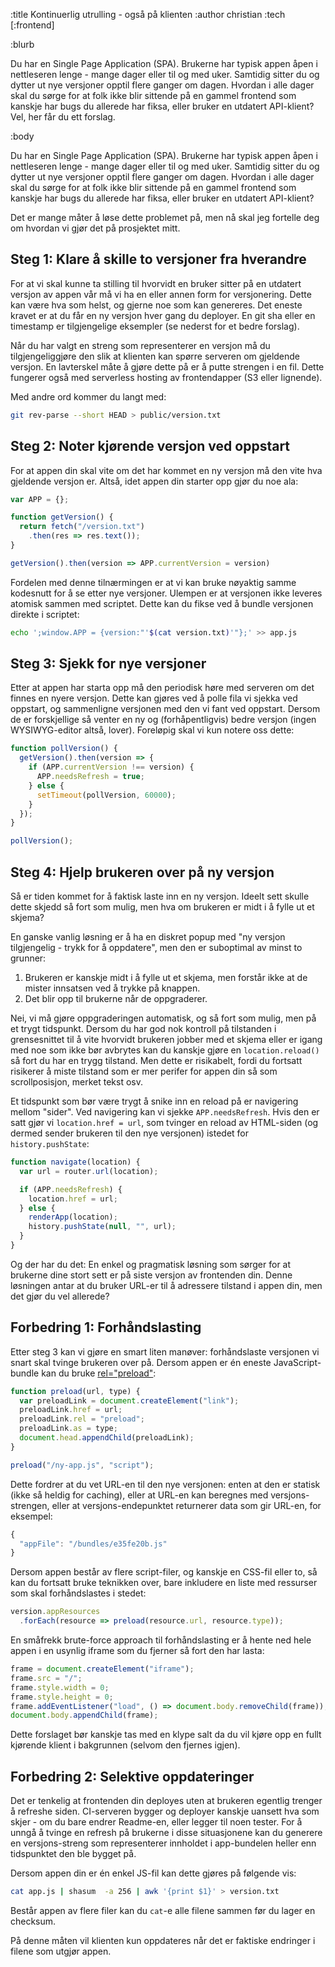 :title Kontinuerlig utrulling - også på klienten
:author christian
:tech [:frontend]

:blurb

Du har en Single Page Application (SPA). Brukerne har typisk appen åpen i
nettleseren lenge - mange dager eller til og med uker. Samtidig sitter du og
dytter ut nye versjoner opptil flere ganger om dagen. Hvordan i alle dager skal
du sørge for at folk ikke blir sittende på en gammel frontend som kanskje har
bugs du allerede har fiksa, eller bruker en utdatert API-klient? Vel, her får du
ett forslag.

:body

Du har en Single Page Application (SPA). Brukerne har typisk appen åpen i
nettleseren lenge - mange dager eller til og med uker. Samtidig sitter du og
dytter ut nye versjoner opptil flere ganger om dagen. Hvordan i alle dager skal
du sørge for at folk ikke blir sittende på en gammel frontend som kanskje har
bugs du allerede har fiksa, eller bruker en utdatert API-klient?

Det er mange måter å løse dette problemet på, men nå skal jeg fortelle deg om
hvordan vi gjør det på prosjektet mitt.

## Steg 1: Klare å skille to versjoner fra hverandre

For at vi skal kunne ta stilling til hvorvidt en bruker sitter på en utdatert
versjon av appen vår må vi ha en eller annen form for versjonering. Dette kan
være hva som helst, og gjerne noe som kan genereres. Det eneste kravet er at du
får en ny versjon hver gang du deployer. En git sha eller en timestamp er
tilgjengelige eksempler (se nederst for et bedre forslag).

Når du har valgt en streng som representerer en versjon må du tilgjengeliggjøre
den slik at klienten kan spørre serveren om gjeldende versjon. En lavterskel
måte å gjøre dette på er å putte strengen i en fil. Dette fungerer også med
serverless hosting av frontendapper (S3 eller lignende).

Med andre ord kommer du langt med:

```sh
git rev-parse --short HEAD > public/version.txt
```

## Steg 2: Noter kjørende versjon ved oppstart

For at appen din skal vite om det har kommet en ny versjon må den vite hva
gjeldende versjon er. Altså, idet appen din starter opp gjør du noe ala:

```js
var APP = {};

function getVersion() {
  return fetch("/version.txt")
    .then(res => res.text());
}

getVersion().then(version => APP.currentVersion = version)
```

Fordelen med denne tilnærmingen er at vi kan bruke nøyaktig samme kodesnutt for
å se etter nye versjoner. Ulempen er at versjonen ikke leveres atomisk sammen
med scriptet. Dette kan du fikse ved å bundle versjonen direkte i scriptet:

```sh
echo ';window.APP = {version:"'$(cat version.txt)'"};' >> app.js
```

## Steg 3: Sjekk for nye versjoner

Etter at appen har starta opp må den periodisk høre med serveren om det finnes
en nyere versjon. Dette kan gjøres ved å polle fila vi sjekka ved oppstart, og
sammenligne versjonen med den vi fant ved oppstart. Dersom de er forskjellige så
venter en ny og (forhåpentligvis) bedre versjon (ingen WYSIWYG-editor altså,
lover). Foreløpig skal vi kun notere oss dette:

```js
function pollVersion() {
  getVersion().then(version => {
    if (APP.currentVersion !== version) {
      APP.needsRefresh = true;
    } else {
      setTimeout(pollVersion, 60000);
    }
  });
}

pollVersion();
```

## Steg 4: Hjelp brukeren over på ny versjon

Så er tiden kommet for å faktisk laste inn en ny versjon. Ideelt sett skulle
dette skjedd så fort som mulig, men hva om brukeren er midt i å fylle ut et
skjema?

En ganske vanlig løsning er å ha en diskret popup med "ny versjon tilgjengelig -
trykk for å oppdatere", men den er suboptimal av minst to grunner:

1. Brukeren er kanskje midt i å fylle ut et skjema, men forstår ikke at de
   mister innsatsen ved å trykke på knappen.
2. Det blir opp til brukerne når de oppgraderer.

Nei, vi må gjøre oppgraderingen automatisk, og så fort som mulig, men på et
trygt tidspunkt. Dersom du har god nok kontroll på tilstanden i grensesnittet
til å vite hvorvidt brukeren jobber med et skjema eller er igang med noe som
ikke bør avbrytes kan du kanskje gjøre en `location.reload()` så fort du har en
trygg tilstand. Men dette er risikabelt, fordi du fortsatt risikerer å miste
tilstand som er mer perifer for appen din så som scrollposisjon, merket tekst
osv.

Et tidspunkt som bør være trygt å snike inn en reload på er navigering mellom
"sider". Ved navigering kan vi sjekke `APP.needsRefresh`. Hvis den er satt gjør
vi `location.href = url`, som tvinger en reload av HTML-siden (og dermed sender
brukeren til den nye versjonen) istedet for `history.pushState`:

```js
function navigate(location) {
  var url = router.url(location);

  if (APP.needsRefresh) {
    location.href = url;
  } else {
    renderApp(location);
    history.pushState(null, "", url);
  }
}
```

Og der har du det: En enkel og pragmatisk løsning som sørger for at brukerne
dine stort sett er på siste versjon av frontenden din. Denne løsningen antar at
du bruker URL-er til å adressere tilstand i appen din, men det gjør du vel
allerede?

## Forbedring 1: Forhåndslasting

Etter steg 3 kan vi gjøre en smart liten manøver: forhåndslaste versjonen vi
snart skal tvinge brukeren over på. Dersom appen er én eneste JavaScript-bundle
kan du bruke
[rel="preload"](https://developer.mozilla.org/en-US/docs/Web/HTML/Preloading_content):

```js
function preload(url, type) {
  var preloadLink = document.createElement("link");
  preloadLink.href = url;
  preloadLink.rel = "preload";
  preloadLink.as = type;
  document.head.appendChild(preloadLink);
}

preload("/ny-app.js", "script");
```

Dette fordrer at du vet URL-en til den nye versjonen: enten at den er statisk
(ikke så heldig for caching), eller at URL-en kan beregnes med
versjons-strengen, eller at versjons-endepunktet returnerer data som gir URL-en,
for eksempel:

```js
{
  "appFile": "/bundles/e35fe20b.js"
}
```

Dersom appen består av flere script-filer, og kanskje en CSS-fil eller to, så
kan du fortsatt bruke teknikken over, bare inkludere en liste med ressurser som
skal forhåndslastes i stedet:

```js
version.appResources
  .forEach(resource => preload(resource.url, resource.type));
```

En småfrekk brute-force approach til forhåndslasting er å hente ned hele appen i
en usynlig iframe som du fjerner så fort den har lasta:

```js
frame = document.createElement("iframe");
frame.src = "/";
frame.style.width = 0;
frame.style.height = 0;
frame.addEventListener("load", () => document.body.removeChild(frame));
document.body.appendChild(frame);
```

Dette forslaget bør kanskje tas med en klype salt da du vil kjøre opp en
fullt kjørende klient i bakgrunnen (selvom den fjernes igjen).

## Forbedring 2: Selektive oppdateringer

Det er tenkelig at frontenden din deployes uten at brukeren egentlig trenger å
refreshe siden. CI-serveren bygger og deployer kanskje uansett hva som skjer -
om du bare endrer Readme-en, eller legger til noen tester. For å unngå å tvinge
en refresh på brukerne i disse situasjonene kan du generere en versjons-streng
som representerer innholdet i app-bundelen heller enn tidspunktet den ble bygget
på.

Dersom appen din er én enkel JS-fil kan dette gjøres på følgende vis:

```sh
cat app.js | shasum  -a 256 | awk '{print $1}' > version.txt
```

Består appen av flere filer kan du `cat`-e alle filene sammen før du lager en
checksum.

På denne måten vil klienten kun oppdateres når det er faktiske endringer i
filene som utgjør appen.
